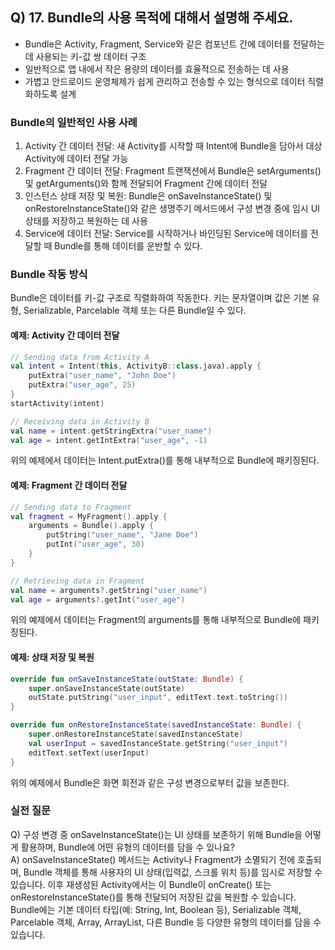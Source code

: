 ## Q) 17. Bundle의 사용 목적에 대해서 설명해 주세요.
- Bundle은 Activity, Fragment, Service와 같은 컴포넌트 간에 데이터를 전달하는 데 사용되는 키-값 쌍 데이터 구조
- 일반적으로 앱 내에서 작은 용량의 데이터를 효율적으로 전송하는 데 사용
- 가볍고 안드로이드 운영체제가 쉽게 관리하고 전송할 수 있는 형식으로 데이터 직렬화하도록 설계

### Bundle의 일반적인 사용 사례
1. Activity 간 데이터 전달: 새 Activity를 시작할 때 Intent에 Bundle을 담아서 대상 Activity에 데이터 전달 가능
2. Fragment 간 데이터 전달: Fragment 트랜잭션에서 Bundle은 setArguments() 및 getArguments()와 함께 전달되어 Fragment 간에 데이터 전달
3. 인스턴스 상태 저장 및 복원: Bundle은 onSaveInstanceState() 및 onRestoreInstanceState()와 같은 생명주기 메서드에서 구성 변경 중에 임시 UI 상태를 저장하고 복원하는 데 사용
4. Service에 데이터 전달: Service를 시작하거나 바인딩된 Service에 데이터를 전달할 때 Bundle를 통해 데이터를 운반할 수 있다.

### Bundle 작동 방식
Bundle은 데이터를 키-값 구조로 직렬화하여 작동한다. 키는 문자열이며 값은 기본 유형, Serializable, Parcelable 객체 또는 다른 Bundle일 수 있다.

#### 예제: Activity 간 데이터 전달
```kotlin
// Sending data from Activity A
val intent = Intent(this, ActivityB::class.java).apply {
    putExtra("user_name", "John Doe")
    putExtra("user_age", 25)
}
startActivity(intent)

// Receiving data in Activity B
val name = intent.getStringExtra("user_name")
val age = intent.getIntExtra("user_age", -1)
```
위의 예제에서 데이터는 Intent.putExtra()를 통해 내부적으로 Bundle에 패키징된다.

#### 예제: Fragment 간 데이터 전달
```kotlin
// Sending data to Fragment
val fragment = MyFragment().apply {
    arguments = Bundle().apply {
        putString("user_name", "Jane Doe")
        putInt("user_age", 30)
    }
}

// Retrieving data in Fragment
val name = arguments?.getString("user_name")
val age = arguments?.getInt("user_age")
```
위의 예제에서 데이터는 Fragment의 arguments를 통해 내부적으로 Bundle에 패키징된다.

#### 예제: 상태 저장 및 복원
```kotlin
override fun onSaveInstanceState(outState: Bundle) {
    super.onSaveInstanceState(outState)
    outState.putString("user_input", editText.text.toString())
}

override fun onRestoreInstanceState(savedInstanceState: Bundle) {
    super.onRestoreInstanceState(savedInstanceState)
    val userInput = savedInstanceState.getString("user_input")
    editText.setText(userInput)
}
```
위의 예제에서 Bundle은 화면 회전과 같은 구성 변경으로부터 값을 보존한다.

### 실전 질문
Q) 구성 변경 중 onSaveInstanceState()는 UI 상태를 보존하기 위해 Bundle을 어떻게 활용하며, Bundle에 어떤 유형의 데이터를 담을 수 있나요?<br>
A) onSaveInstanceState() 메서드는 Activity나 Fragment가 소멸되기 전에 호출되며, Bundle 객체를 통해 사용자의 UI 상태(입력값, 스크롤 위치 등)를 임시로 저장할 수 있습니다.
이후 재생성된 Activity에서는 이 Bundle이 onCreate() 또는 onRestoreInstanceState()를 통해 전달되어 저장된 값을 복원할 수 있습니다.
Bundle에는 기본 데이터 타입(예: String, Int, Boolean 등), Serializable 객체, Parcelable 객체, Array, ArrayList, 다른 Bundle 등 다양한 유형의 데이터를 담을 수 있습니다.


